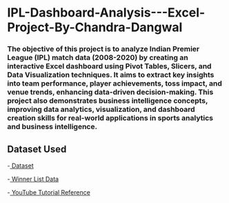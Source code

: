 # IPL-Dashboard-Analysis---Excel-Project-By-Chandra-Dangwal
### The objective of this project is to analyze Indian Premier League (IPL) match data (2008-2020) by creating an interactive Excel dashboard using Pivot Tables, Slicers, and Data Visualization techniques. It aims to extract key insights into team performance, player achievements, toss impact, and venue trends, enhancing data-driven decision-making. This project also demonstrates business intelligence concepts, improving data analytics, visualization, and dashboard creation skills for real-world applications in sports analytics and business intelligence. 

## Dataset Used
-<a href="https://www.kaggle.com/datasets/patrickb1912/ipl-complete-dataset-20082020?select=matches.csv"> Dataset </a>

-<a href="https://www.careerpower.in/ipl-winners-list.html"> Winner List Data </a>

-<a href="https://youtu.be/urhI3pEBEBY?si=huH-AmTv10pFoU1e"> YouTube Tutorial Reference </a>



